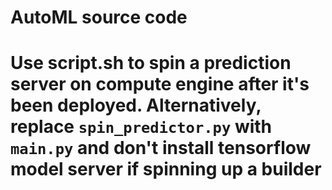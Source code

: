 # AutoML source code

# Use script.sh to spin a prediction server on compute engine after it's been deployed. Alternatively, replace `spin_predictor.py` with `main.py` and don't install tensorflow model server if spinning up a builder
